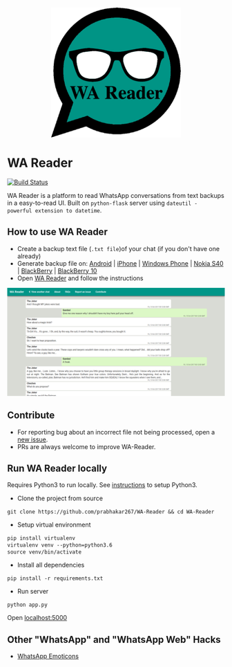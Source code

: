 <p align="center"><img src ="static/img/logo.png" width=300/></p>

# WA Reader
[![Build Status](https://travis-ci.org/prabhakar267/WA-Reader.svg?branch=master)](https://travis-ci.org/prabhakar267/WA-Reader)

WA Reader is a platform to read WhatsApp conversations from text backups in a easy-to-read UI. Built on `python-flask` server using `dateutil - powerful extension to datetime`.

## How to use WA Reader
 + Create a backup text file (`.txt file`)of your chat (if you don't have one already)
 + Generate backup file on: [Android](https://www.whatsapp.com/faq/en/android/23756533) | [iPhone](https://faq.whatsapp.com/en/iphone/20888066) | [Windows Phone](https://faq.whatsapp.com/en/wp/23607796) | [Nokia S40](https://faq.whatsapp.com/en/s40/21055286) | [BlackBerry](https://faq.whatsapp.com/en/bb/23574121) | [BlackBerry 10](https://faq.whatsapp.com/en/bb10/27571777)
 + Open [WA Reader](https://whatsapp-reader.herokuapp.com/) and follow the instructions

![](.github/screenshots/screencapture-whatsapp-reader-herokuapp-2019-04-21-02_44_06.png)


## Contribute
+ For reporting bug about an incorrect file not being processed, open a [new issue](https://github.com/prabhakar267/WA-Reader/issues).
+ PRs are always welcome to improve WA-Reader.


## Run WA Reader locally
Requires Python3 to run locally. See [instructions](https://www.python.org/downloads) to setup Python3.
+ Clone the project from source
```shell
git clone https://github.com/prabhakar267/WA-Reader && cd WA-Reader
```
+ Setup virtual environment
```shell
pip install virtualenv
virtualenv venv --python=python3.6
source venv/bin/activate
```
+ Install all dependencies
```shell
pip install -r requirements.txt
```
+ Run server
```
python app.py
```
Open [localhost:5000](http://localhost:5000)

## Other "WhatsApp" and "WhatsApp Web" Hacks
 + [WhatsApp Emoticons](https://github.com/prabhakar267/whatsapp-emoticons)